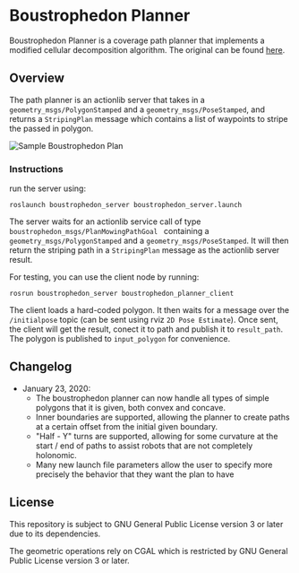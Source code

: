 # Boustrophedon Planner
Boustrophedon Planner is a coverage path planner that implements a modified cellular decomposition algorithm. The original can be found [here](https://www.ncbi.nlm.nih.gov/pmc/articles/PMC6806237/).

## Overview
The path planner is an actionlib server that takes in a `geometry_msgs/PolygonStamped` and a `geometry_msgs/PoseStamped`,
and returns a `StripingPlan` message which contains a list of waypoints to stripe the passed in polygon.

![Sample Boustrophedon Plan](half-y-turn-concave.png)

### Instructions
run the server using:
```
roslaunch boustrophedon_server boustrophedon_server.launch
```

The server waits for an actionlib service call of type `boustrophedon_msgs/PlanMowingPathGoal ` containing a `geometry_msgs/PolygonStamped`
and a `geometry_msgs/PoseStamped`. It will then return the striping path in a `StripingPlan` message as the actionlib server result.

For testing, you can use the client node by running:
```
rosrun boustrophedon_server boustrophedon_planner_client
```

The client loads a hard-coded polygon. It then waits for a message over the `/initialpose` topic (can be sent using rviz `2D Pose Estimate`).
Once sent, the client will get the result, conect it to path and publish it to `result_path`.
The polygon is published to `input_polygon` for convenience.


## Changelog

- January 23, 2020:
  - The boustrophedon planner can now handle all types of simple polygons that it is given, both convex and concave.
  - Inner boundaries are supported, allowing the planner to create paths at a certain offset from the initial given boundary.
  - "Half - Y" turns are supported, allowing for some curvature at the start / end of paths to assist robots that are not      completely holonomic.
  - Many new launch file parameters allow the user to specify more precisely the behavior that they want the plan to have

## License

This repository is subject to GNU General Public License version 3 or later due to its dependencies.

The geometric operations rely on CGAL which is restricted by GNU General Public License version 3 or later.
